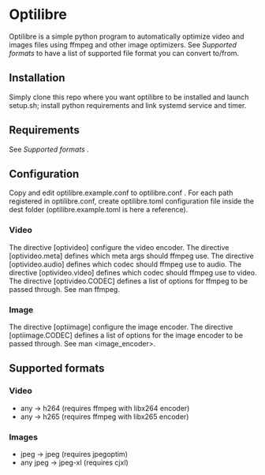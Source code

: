 # Optilibre

Optilibre is a simple python program to automatically optimize video and images files using ffmpeg
and other image optimizers.
See _Supported formats_ to have a list of supported file format you can convert to/from.

## Installation

Simply clone this repo where you want optilibre to be installed and launch setup.sh; install python requirements
and link systemd service and timer.

## Requirements

See _Supported formats_ .

## Configuration

Copy and edit optilibre.example.conf to optilibre.conf . For each path registered in optilibre.conf, create 
optilibre.toml configuration file inside the dest folder (optilibre.example.toml is here a reference).

### Video
The directive [optivideo] configure the video encoder.
The directive [optivideo.meta] defines which meta args should ffmpeg use.
The directive [optivideo.audio] defines which codec should ffmpeg use to audio.
The directive [optivideo.video] defines which codec should ffmpeg use to video.
The directive [optivideo.CODEC] defines a list of options for ffmpeg to be passed through. See man ffmpeg.

### Image
The directive [optiimage] configure the image encoder.
The directive [optiimage.CODEC] defines a list of options for the image encoder to be passed through. See man <image_encoder>.


## Supported formats
### Video

 - any -> h264 (requires ffmpeg with libx264 encoder)
 - any -> h265 (requires ffmpeg with libx265 encoder)

### Images

 - jpeg -> jpeg (requires jpegoptim)
 - any jpeg -> jpeg-xl (requires cjxl)

